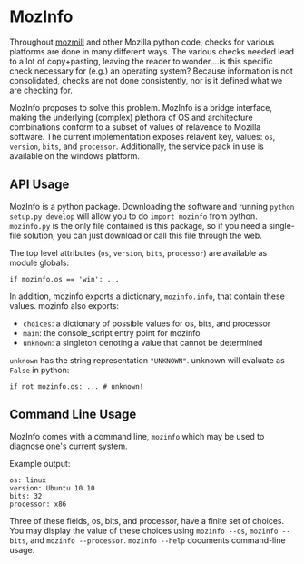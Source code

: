 # MozInfo

Throughout [mozmill](https://developer.mozilla.org/en/Mozmill)
and other Mozilla python code, checks for various
platforms are done in many different ways.  The various checks needed
lead to a lot of copy+pasting, leaving the reader to wonder....is this
specific check necessary for (e.g.) an operating system?  Because
information is not consolidated, checks are not done consistently, nor
is it defined what we are checking for.

MozInfo proposes to solve this problem.  MozInfo is a bridge interface,
making the underlying (complex) plethora of OS and architecture
combinations conform to a subset of values of relavence to 
Mozilla software. The current implementation exposes relavent key,
values: `os`, `version`, `bits`, and `processor`.  Additionally, the
service pack in use is available on the windows platform.


## API Usage

MozInfo is a python package.  Downloading the software and running
`python setup.py develop` will allow you to do `import mozinfo`
from python.  `mozinfo.py` is the only file contained is this package,
so if you need a single-file solution, you can just download or call
this file through the web.

The top level attributes (`os`, `version`, `bits`, `processor`) are
available as module globals:

    if mozinfo.os == 'win': ...

In addition, mozinfo exports a dictionary, `mozinfo.info`, that
contain these values.  mozinfo also exports:

- `choices`: a dictionary of possible values for os, bits, and
  processor
- `main`: the console_script entry point for mozinfo
- `unknown`: a singleton denoting a value that cannot be determined

`unknown` has the string representation `"UNKNOWN"`. unknown will evaluate
as `False` in python:

    if not mozinfo.os: ... # unknown!


## Command Line Usage

MozInfo comes with a command line, `mozinfo` which may be used to
diagnose one's current system.

Example output:

    os: linux
    version: Ubuntu 10.10
    bits: 32
    processor: x86

Three of these fields, os, bits, and processor, have a finite set of
choices.  You may display the value of these choices using 
`mozinfo --os`, `mozinfo --bits`, and `mozinfo --processor`. 
`mozinfo --help` documents command-line usage.

